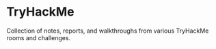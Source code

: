 # TryHackMe
Collection of notes, reports, and walkthroughs from various TryHackMe rooms and challenges.
